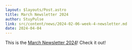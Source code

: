 ```yaml
---
layout: $layouts/Post.astro
title: March Newsletter 2024
author: StuyPulse
link: src/content/news/2024-02-06-week-4-newsletter.md
date: 2024-04-04
---
```


This is the [March Newsletter 2024](src/content/news/2024-02-06-week-4-newsletter.md)! Check it out!

